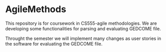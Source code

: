 # AgileMethods
This repository is for coursework in CS555-agile methodologies. We are developing some functionalities for parsing and evaluating GEDCOME file.

Throught the semester we will implement many changes as user stories in the software for evaluating the GEDCOME file. 
